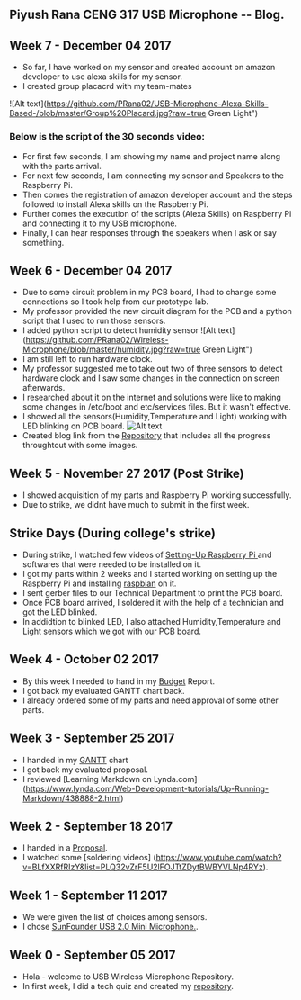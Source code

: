 ## Piyush Rana CENG 317 USB Microphone -- Blog.

## Week 7  -  December 04 2017
* So far, I have worked on my sensor and created account on amazon developer to use alexa skills for my sensor.
* I created group placacrd with my team-mates 

![Alt text](https://github.com/PRana02/USB-Microphone-Alexa-Skills-Based-/blob/master/Group%20Placard.jpg?raw=true Green Light")<br>

### Below is the script of the 30 seconds video:
* For first few seconds, I am showing my name and project name along with the parts arrival.
* For next few seconds, I am connecting my sensor and Speakers to the Raspberry Pi.
* Then comes the registration of amazon developer account and the steps followed to install Alexa skills on the Raspberry Pi.
* Further comes the execution of the scripts (Alexa Skills) on Raspberry Pi and connecting it to my USB microphone.
* Finally, I can hear responses through the speakers when I ask or say something.


## Week 6  -  December 04 2017
* Due to some circuit problem in my PCB board, I had to change some connections so I took help from our prototype lab.
* My professor provided the new circuit diagram for the PCB and a python script that I used to run those sensors.
* I added python script to detect humidity sensor 
![Alt text](https://github.com/PRana02/Wireless-Microphone/blob/master/humidity.jpg?raw=true Green Light")<br>
* I am still left to run hardware clock.
* My professor suggested me to take out two of three sensors to detect hardware clock and I saw some changes in the connection on screen afterwards.
* I researched about it on the internet and solutions were like to making some changes in /etc/boot and etc/services files. But it wasn't effective.
* I showed all the sensors(Humidity,Temperature and Light) working with LED blinking on PCB board.
![Alt text](https://github.com/PRana02/Wireless-Microphone/blob/master/Sensors%20and%20LED.png?raw=true "Green Light")<br>
* Created blog link from the [Repository](https://prana02.github.io/Wireless-Microphone/) that includes all the progress throughtout with some images.

## Week 5  -  November 27 2017 (Post Strike)
* I showed acquisition of my parts and Raspberry Pi working successfully.
* Due to strike, we didnt have much to submit in the first week. 

## Strike Days (During college's strike)
* During strike, I watched few videos of [ Setting-Up Raspberry Pi ](https://www.lynda.com/Raspberry-Pi-tutorials/Up-Running-Raspberry-Pi/191267-2.html) and softwares that were needed to be installed on it.
* I got my parts within 2 weeks and I started working on setting up the Raspberry Pi and installing [raspbian](https://www.raspberrypi.org/downloads/raspbian/) on it.
* I sent gerber files to our Technical Department to print the PCB board.
* Once PCB board arrived, I soldered it with the help of a technician and got the LED blinked.
* In addidtion to blinked LED, I also attached Humidity,Temperature and Light sensors which we got with our PCB board.

## Week 4  -  October 02 2017
* By this week I needed to hand in my [Budget](https://github.com/PRana02/Wireless-Microphone/blob/master/FINAL%20bUDGET.xlsx) Report.
* I got back my evaluated GANTT chart back.
* I already ordered some of my parts and need approval of some other parts.

## Week 3  -  September 25 2017
* I handed in my [GANTT](https://github.com/PRana02/Wireless-Microphone/blob/master/PiyushRana.mpp) chart
* I got back my evaluated proposal.
* I reviewed [Learning Markdown on Lynda.com] (https://www.lynda.com/Web-Development-tutorials/Up-Running-Markdown/438888-2.html)

## Week 2  -  September 18 2017
* I handed in a [Proposal](https://github.com/PRana02/Wireless-Microphone/blob/master/ProposalContent.xlsx).
* I watched some [soldering videos] (https://www.youtube.com/watch?v=BLfXXRfRIzY&list=PLQ32vZrF5U2lFOJTtZDytBWBYVLNp4RYz).

## Week 1  -  September 11 2017
* We were given the list of choices among sensors.
* I chose [SunFounder USB 2.0 Mini Microphone.](https://www.amazon.ca/SunFounder-Microphone-Raspberry-Recognition-Software/dp/B01KLRBHGM/).

## Week 0  -  September 05 2017  
* Hola - welcome to USB Wireless Microphone Repository.
* In first week, I did a tech quiz and created my [repository](https://github.com/PRana02/Wireless-Microphone).
